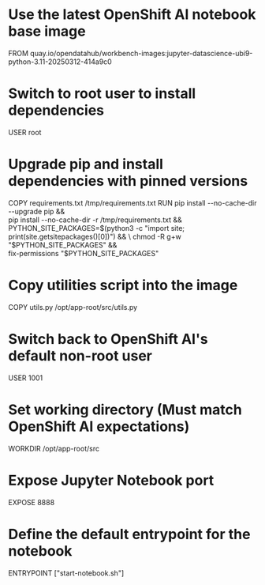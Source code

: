 # Use the latest OpenShift AI notebook base image
FROM quay.io/opendatahub/workbench-images:jupyter-datascience-ubi9-python-3.11-20250312-414a9c0

# Switch to root user to install dependencies
USER root

# Upgrade pip and install dependencies with pinned versions
COPY requirements.txt /tmp/requirements.txt
RUN pip install --no-cache-dir --upgrade pip && \
    pip install --no-cache-dir -r /tmp/requirements.txt && \
    PYTHON_SITE_PACKAGES=$(python3 -c "import site; print(site.getsitepackages()[0])") && \
    chmod -R g+w "$PYTHON_SITE_PACKAGES" && \
    fix-permissions "$PYTHON_SITE_PACKAGES"

# Copy utilities script into the image
COPY utils.py /opt/app-root/src/utils.py

# Switch back to OpenShift AI's default non-root user
USER 1001

# Set working directory (Must match OpenShift AI expectations)
WORKDIR /opt/app-root/src

# Expose Jupyter Notebook port
EXPOSE 8888

# Define the default entrypoint for the notebook
ENTRYPOINT ["start-notebook.sh"]
